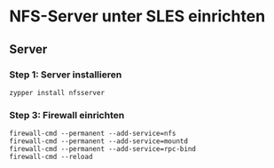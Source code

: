 # NFS-Server unter SLES einrichten 

## Server 

### Step 1: Server installieren 

```
zypper install nfsserver
```


### Step 3: Firewall einrichten 

```
firewall-cmd --permanent --add-service=nfs
firewall-cmd --permanent --add-service=mountd
firewall-cmd --permanent --add-service=rpc-bind
firewall-cmd --reload
```
